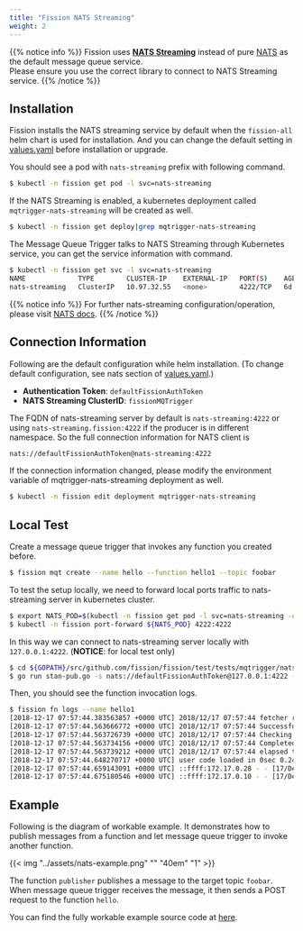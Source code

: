 ```yaml
---
title: "Fission NATS Streaming"
weight: 2
---
```


{{% notice info %}}
Fission uses [**NATS Streaming**](https://github.com/nats-io/nats-streaming-server) instead of pure [NATS](https://nats.io/) as the default message queue service.</br>
Please ensure you use the correct library to connect to NATS Streaming service.
{{% /notice %}}

## Installation

Fission installs the NATS streaming service by default when the `fission-all` helm chart is used for installation.
And you can change the default setting in [values.yaml](https://github.com/fission/fission/blob/38f96c7e46e3be8d91014dd6f0aac9965d627459/charts/fission-all/values.yaml#L120-L125) before installation or upgrade.

You should see a pod with `nats-streaming` prefix with following command.

```bash
$ kubectl -n fission get pod -l svc=nats-streaming
```

If the NATS Streaming is enabled, a kubernetes deployment called `mqtrigger-nats-streaming` will be created as well.

```bash
$ kubectl -n fission get deploy|grep mqtrigger-nats-streaming
```

The Message Queue Trigger talks to NATS Streaming through Kubernetes service, you can get the service information with command.

```bash
$ kubectl -n fission get svc -l svc=nats-streaming
NAME             TYPE        CLUSTER-IP    EXTERNAL-IP   PORT(S)    AGE
nats-streaming   ClusterIP   10.97.32.55   <none>        4222/TCP   6d
```

{{% notice info %}}
For further nats-streaming configuration/operation, please visit [NATS docs](https://docs.nats.io/).
{{% /notice %}}

## Connection Information

Following are the default configuration while helm installation.
(To change default configuration, see nats section of [values.yaml](https://github.com/fission/fission/blob/master/charts/fission-all/values.yaml).)

- **Authentication Token**: `defaultFissionAuthToken`
- **NATS Streaming ClusterID**: `fissionMQTrigger`

The FQDN of nats-streaming server by default is `nats-streaming:4222` or using `nats-streaming.fission:4222` if the producer is in different namespace.
So the full connection information for NATS client is

```bash
nats://defaultFissionAuthToken@nats-streaming:4222
```

If the connection information changed, please modify the environment variable of mqtrigger-nats-streaming deployment as well.

```bash
$ kubectl -n fission edit deployment mqtrigger-nats-streaming
```

## Local Test

Create a message queue trigger that invokes any function you created before.

```bash
$ fission mqt create --name hello --function hello1 --topic foobar
```

To test the setup locally, we need to forward local ports traffic to nats-streaming server in kubernetes cluster.

```bash
$ export NATS_POD=$(kubectl -n fission get pod -l svc=nats-streaming -o name)
$ kubectl -n fission port-forward ${NATS_POD} 4222:4222
```

In this way we can connect to nats-streaming server locally with `127.0.0.1:4222`.
(**NOTICE**: for local test only)

```bash
$ cd ${GOPATH}/src/github.com/fission/fission/test/tests/mqtrigger/nats
$ go run stan-pub.go -s nats://defaultFissionAuthToken@127.0.0.1:4222 -c fissionMQTrigger -id clientPub foobar ""
```

Then, you should see the function invocation logs.

```bash
$ fission fn logs --name hello1
[2018-12-17 07:57:44.383563857 +0000 UTC] 2018/12/17 07:57:44 fetcher received fetch request and started downloading: {1 {hello-js-60kj  default    0 0001-01-01 00:00:00 +0000 UTC <nil> <nil> map[] map[] [] nil [] }   user [] [] false}
[2018-12-17 07:57:44.563666772 +0000 UTC] 2018/12/17 07:57:44 Successfully placed at /userfunc/user
[2018-12-17 07:57:44.563726739 +0000 UTC] 2018/12/17 07:57:44 Checking secrets/cfgmaps
[2018-12-17 07:57:44.563734156 +0000 UTC] 2018/12/17 07:57:44 Completed fetch request
[2018-12-17 07:57:44.563739212 +0000 UTC] 2018/12/17 07:57:44 elapsed time in fetch request = 299.120419ms
[2018-12-17 07:57:44.648270717 +0000 UTC] user code loaded in 0sec 0.240217ms
[2018-12-17 07:57:44.659143091 +0000 UTC] ::ffff:172.17.0.28 - - [17/Dec/2018:07:57:44 +0000] "POST /specialize HTTP/1.1" 202 - "-" "Go-http-client/1.1"
[2018-12-17 07:57:44.675180546 +0000 UTC] ::ffff:172.17.0.10 - - [17/Dec/2018:07:57:44 +0000] "POST / HTTP/1.1" 200 14 "-" "Go-http-client/1.1"
```

## Example

Following is the diagram of workable example.
It demonstrates how to publish messages from a function and let message queue trigger to invoke another function.

{{< img "../assets/nats-example.png" "" "40em" "1" >}}

The function `publisher` publishes a message to the target topic `foobar`.
When message queue trigger receives the message, it then sends a POST request to the function `hello`.

You can find the fully workable example source code at [here](https://github.com/fission/fission/tree/master/examples/message-queue/nats-streaming).
